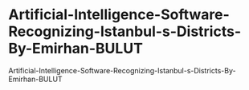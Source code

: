 # Artificial-Intelligence-Software-Recognizing-Istanbul-s-Districts-By-Emirhan-BULUT
Artificial-Intelligence-Software-Recognizing-Istanbul-s-Districts-By-Emirhan-BULUT
